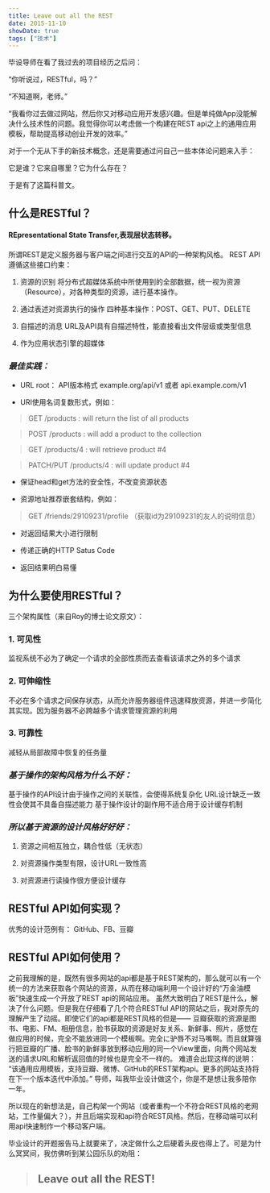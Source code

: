 ```yaml
---
title: Leave out all the REST
date: 2015-11-10
showDate: true
tags: ["技术"]
---
```


毕设导师在看了我过去的项目经历之后问：

“你听说过，RESTful，吗？”

“不知道啊，老师。”

“我看你过去做过网站，然后你又对移动应用开发感兴趣。但是单纯做App没能解决什么技术性的问题。我觉得你可以考虑做一个构建在REST api之上的通用应用模板，帮助提高移动创业开发的效率。”

对于一个无从下手的新技术概念，还是需要通过问自己一些本体论问题来入手：

它是谁？它来自哪里？它为什么存在？

于是有了这篇科普文。

<!--more-->

## <strong>什么是RESTful？</strong>
#### REpresentational State Transfer,表现层状态转移。

所谓REST是定义服务器与客户端之间进行交互的API的一种架构风格。
REST API遵循这些接口约束：

1. 资源的识别
将分布式超媒体系统中所使用到的全部数据，统一视为资源（Resource），对各种类型的资源，进行基本操作。

2. 通过表述对资源执行的操作
四种基本操作：POST、GET、PUT、DELETE

3. 自描述的消息
URL及API具有自描述特性，能直接看出文件层级或类型信息

4. 作为应用状态引擎的超媒体

### <strong><em>最佳实践：</em></strong>

- URL root：
API版本格式
example.org/api/v1
或者 api.example.com/v1

- URI使用名词复数形式，例如：

>GET /products : will return the list of all products

>POST /products : will add a product to the collection

>GET /products/4 : will retrieve product #4

>PATCH/PUT /products/4 : will update product #4

- 保证head和get方法的安全性，不改变资源状态

- 资源地址推荐嵌套结构，例如：

>GET /friends/29109231/profile （获取id为29109231的友人的说明信息）


- 对返回结果大小进行限制

- 传递正确的HTTP Satus Code

- 返回结果明白易懂

## <strong>为什么要使用RESTful？</strong>
三个架构属性（来自Roy的博士论文原文）：

### 1. 可见性

监视系统不必为了确定一个请求的全部性质而去查看该请求之外的多个请求

### 2. 可伸缩性

不必在多个请求之间保存状态，从而允许服务器组件迅速释放资源，并进一步简化其实现。因为服务器不必跨越多个请求管理资源的利用

### 3. 可靠性

减轻从局部故障中恢复的任务量

### <em><strong>基于操作的架构风格为什么不好：</strong></em>
基于操作的API设计由于操作之间的关联性，会使得系统复杂化
URL设计缺乏一致性会使其不具备自描述能力
基于操作设计的副作用不适合用于设计缓存机制

### <em><strong>所以基于资源的设计风格好好好：</strong></em>

1. 资源之间相互独立，耦合性低（无状态）

2. 对资源操作类型有限，设计URL一致性高

3. 对资源进行读操作很方便设计缓存

## <strong>RESTful API如何实现？</strong>

优秀的设计范例有：
GitHub、FB、豆瓣

## <strong>RESTful API如何使用？</strong>

之前我理解的是，既然有很多网站的api都是基于REST架构的，那么就可以有一个统一的方法来获取各个网站的资源，从而在移动端利用一个设计好的“万金油模板”快速生成一个开放了REST api的网站应用。
虽然大致明白了REST是什么，解决了什么问题。但是我在仔细看了几个符合RESTful API的网站之后，我对原先的理解产生了动摇。即使它们的api都是REST风格的但是——
豆瓣获取的资源是图书、电影、FM、相册信息，脸书获取的资源是好友关系、新鲜事、照片，感觉在做应用的时候，完全不能放进同一个模板啊。完全に驴唇不对马嘴啊。而且就算强行把豆瓣的广播、脸书的新鲜事放到移动应用的同一个View里面，向两个网站发送的请求URL和解析返回值的时候也是完全不一样的。
难道会出现这样的说明：
“该通用应用模板，支持豆瓣、微博、GitHub的REST架构api。更多的网站支持将在下一个版本迭代中添加。”
导师，叫我毕业设计做这个，你是不是想让我多陪你一年。

所以现在的新想法是，自己构架一个网站（或者重构一个不符合REST风格的老网站，工作量偏大？），并且后端实现和api符合REST风格。然后，在移动端可以利用api快速制作一个移动客户端。

毕业设计的开题报告马上就要来了，决定做什么之后硬着头皮也得上了。可是为什么冥冥间，我仿佛听到某公园乐队的劝阻：

## <blockquote>Leave out all the REST!</blockquote>
